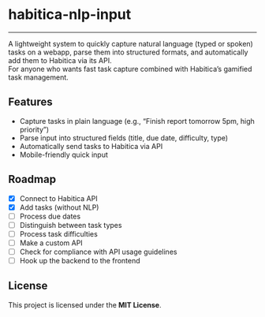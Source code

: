 # habitica-nlp-input
---
A lightweight system to quickly capture natural language (typed or spoken) tasks on a webapp, parse them into structured formats, and automatically add them to Habitica via its API.  
For anyone who wants fast task capture combined with Habitica’s gamified task management.

## Features
- Capture tasks in plain language (e.g., “Finish report tomorrow 5pm, high priority”)  
- Parse input into structured fields (title, due date, difficulty, type)  
- Automatically send tasks to Habitica via API  
- Mobile-friendly quick input 

## Roadmap
- [x] Connect to Habitica API
- [x] Add tasks (without NLP)
- [ ] Process due dates
- [ ] Distinguish between task types
- [ ] Process task difficulties
- [ ] Make a custom API
- [ ] Check for compliance with API usage guidelines
- [ ] Hook up the backend to the frontend

## License
This project is licensed under the **MIT License**.
